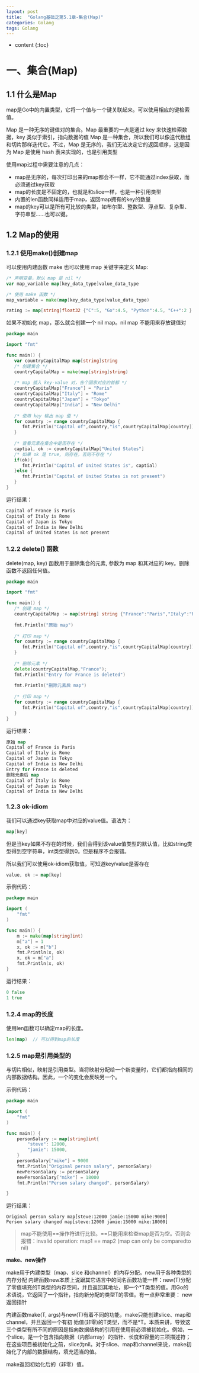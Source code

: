 ```yaml
---
layout: post
title:  "Golang基础之第5.1章-集合(Map)"
categories: Golang
tags: Golang
---
```


* content
{:toc}
# 一、集合(Map)

## 1.1 什么是Map

map是Go中的内置类型，它将一个值与一个键关联起来。可以使用相应的键检索值。

Map 是一种无序的键值对的集合。Map 最重要的一点是通过 key 来快速检索数据，key 类似于索引，指向数据的值
Map 是一种集合，所以我们可以像迭代数组和切片那样迭代它。不过，Map 是无序的，我们无法决定它的返回顺序，这是因为 Map 是使用 hash 表来实现的，也是引用类型

使用map过程中需要注意的几点： 

- map是无序的，每次打印出来的map都会不一样，它不能通过index获取，而必须通过key获取
- map的长度是不固定的，也就是和slice一样，也是一种引用类型
- 内置的len函数同样适用于map，返回map拥有的key的数量 
- map的key可以是所有可比较的类型，如布尔型、整数型、浮点型、复杂型、字符串型……也可以键。



## 1.2  Map的使用

### 1.2.1 使用make()创建map

可以使用内建函数 make 也可以使用 map 关键字来定义 Map:

```go
/* 声明变量，默认 map 是 nil */
var map_variable map[key_data_type]value_data_type

/* 使用 make 函数 */
map_variable = make(map[key_data_type]value_data_type)
```

```go
rating := map[string]float32 {"C":5, "Go":4.5, "Python":4.5, "C++":2 }
```

如果不初始化 map，那么就会创建一个 nil map。nil map 不能用来存放键值对

```go
package main

import "fmt"

func main() {
   var countryCapitalMap map[string]string
   /* 创建集合 */
   countryCapitalMap = make(map[string]string)
   
   /* map 插入 key-value 对，各个国家对应的首都 */
   countryCapitalMap["France"] = "Paris"
   countryCapitalMap["Italy"] = "Rome"
   countryCapitalMap["Japan"] = "Tokyo"
   countryCapitalMap["India"] = "New Delhi"
   
   /* 使用 key 输出 map 值 */
   for country := range countryCapitalMap {
      fmt.Println("Capital of",country,"is",countryCapitalMap[country])
   }
   
   /* 查看元素在集合中是否存在 */
   captial, ok := countryCapitalMap["United States"]
   /* 如果 ok 是 true, 则存在，否则不存在 */
   if(ok){
      fmt.Println("Capital of United States is", captial)  
   }else {
      fmt.Println("Capital of United States is not present") 
   }
}
```

运行结果：

```go
Capital of France is Paris
Capital of Italy is Rome
Capital of Japan is Tokyo
Capital of India is New Delhi
Capital of United States is not present
```

### 1.2.2 delete() 函数

delete(map, key) 函数用于删除集合的元素, 参数为 map 和其对应的 key。删除函数不返回任何值。

```go
package main

import "fmt"

func main() {   
   /* 创建 map */
   countryCapitalMap := map[string] string {"France":"Paris","Italy":"Rome","Japan":"Tokyo","India":"New Delhi"}
   
   fmt.Println("原始 map")   
   
   /* 打印 map */
   for country := range countryCapitalMap {
      fmt.Println("Capital of",country,"is",countryCapitalMap[country])
   }
   
   /* 删除元素 */
   delete(countryCapitalMap,"France");
   fmt.Println("Entry for France is deleted")  
   
   fmt.Println("删除元素后 map")   
   
   /* 打印 map */
   for country := range countryCapitalMap {
      fmt.Println("Capital of",country,"is",countryCapitalMap[country])
   }
}
```

运行结果：

```go
原始 map
Capital of France is Paris
Capital of Italy is Rome
Capital of Japan is Tokyo
Capital of India is New Delhi
Entry for France is deleted
删除元素后 map
Capital of Italy is Rome
Capital of Japan is Tokyo
Capital of India is New Delhi
```

### 1.2.3 ok-idiom

我们可以通过key获取map中对应的value值。语法为：

```go
map[key] 
```

但是当key如果不存在的时候，我们会得到该value值类型的默认值，比如string类型得到空字符串，int类型得到0。但是程序不会报错。

所以我们可以使用ok-idiom获取值，可知道key/value是否存在

```go
value, ok := map[key] 
```

示例代码：

```go
package main

import (
	"fmt"
)

func main() {
	m := make(map[string]int)
	m["a"] = 1
	x, ok := m["b"]
	fmt.Println(x, ok)
	x, ok = m["a"]
	fmt.Println(x, ok)
}

```

运行结果：

```go
0 false
1 true
```

### 1.2.4 map的长度

使用len函数可以确定map的长度。

```go
len(map)  // 可以得到map的长度
```

### 1.2.5 map是引用类型的

与切片相似，映射是引用类型。当将映射分配给一个新变量时，它们都指向相同的内部数据结构。因此，一个的变化会反映另一个。

示例代码：

```go
package main

import (  
    "fmt"
)

func main() {  
    personSalary := map[string]int{
        "steve": 12000,
        "jamie": 15000,
    }
    personSalary["mike"] = 9000
    fmt.Println("Original person salary", personSalary)
    newPersonSalary := personSalary
    newPersonSalary["mike"] = 18000
    fmt.Println("Person salary changed", personSalary)

}
```

运行结果：

```
Original person salary map[steve:12000 jamie:15000 mike:9000]  
Person salary changed map[steve:12000 jamie:15000 mike:18000] 
```

>map不能使用==操作符进行比较。==只能用来检查map是否为空。否则会报错：invalid operation: map1 == map2 (map can only be comparedto nil)



**make、new操作**

make用于内建类型（map、slice 和channel）的内存分配。new用于各种类型的内存分配
内建函数new本质上说跟其它语言中的同名函数功能一样：new(T)分配了零值填充的T类型的内存空间，并且返回其地址，即一个*T类型的值。用Go的术语说，它返回了一个指针，指向新分配的类型T的零值。有一点非常重要：
new返回指针

内建函数make(T, args)与new(T)有着不同的功能，make只能创建slice、map和channel，并且返回一个有初
始值(非零)的T类型，而不是*T。本质来讲，导致这三个类型有所不同的原因是指向数据结构的引用在使用前必须被初始化。例如，一个slice，是一个包含指向数据（内部array）的指针、长度和容量的三项描述符；在这些项目被初始化之前，slice为nil。对于slice、map和channel来说，make初始化了内部的数据结构，填充适当的值。

make返回初始化后的（非零）值。